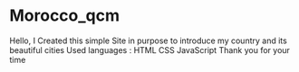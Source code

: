 # Morocco_qcm
Hello,
I Created this simple Site in purpose to introduce my country and its beautiful cities 
Used languages : 
HTML 
CSS
JavaScript
Thank you for your time
